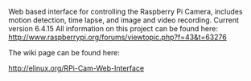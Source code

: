Web based interface for controlling the Raspberry Pi Camera, includes motion detection, time lapse, and image and video recording.
Current version 6.4.15
All information on this project can be found here: http://www.raspberrypi.org/forums/viewtopic.php?f=43&t=63276

The wiki page can be found here:

http://elinux.org/RPi-Cam-Web-Interface

